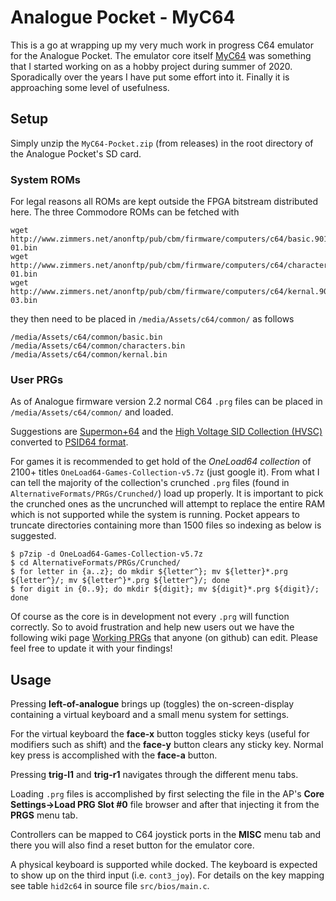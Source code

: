 # Analogue Pocket - MyC64

This is a go at wrapping up my very much work in progress C64 emulator for the
Analogue Pocket. The emulator core itself
[MyC64](https://github.com/markus-zzz/myc64) was something that I started
working on as a hobby project during summer of 2020. Sporadically over the
years I have put some effort into it. Finally it is approaching some level of
usefulness.

## Setup

Simply unzip the `MyC64-Pocket.zip` (from releases) in the root directory of
the Analogue Pocket's SD card.

### System ROMs

For legal reasons all ROMs are kept outside the FPGA bitstream distributed
here. The three Commodore ROMs can be fetched with
```
wget http://www.zimmers.net/anonftp/pub/cbm/firmware/computers/c64/basic.901226-01.bin
wget http://www.zimmers.net/anonftp/pub/cbm/firmware/computers/c64/characters.901225-01.bin
wget http://www.zimmers.net/anonftp/pub/cbm/firmware/computers/c64/kernal.901227-03.bin
```
they then need to be placed in `/media/Assets/c64/common/` as follows
```
/media/Assets/c64/common/basic.bin
/media/Assets/c64/common/characters.bin
/media/Assets/c64/common/kernal.bin
```

### User PRGs

As of Analogue firmware version 2.2 normal C64 `.prg` files can be placed in
`/media/Assets/c64/common/` and loaded.

Suggestions are [Supermon+64](https://github.com/jblang/supermon64) and the
[High Voltage SID Collection (HVSC)](https://www.hvsc.c64.org/) converted to
[PSID64 format](https://boswme.home.xs4all.nl/HVSC/HVSC80_PSID64_packed.7z).

For games it is recommended to get hold of the *OneLoad64 collection* of 2100+
titles `OneLoad64-Games-Collection-v5.7z` (just google it). From what I can
tell the majority of the collection's crunched `.prg` files (found in
`AlternativeFormats/PRGs/Crunched/`) load up properly. It is important to pick
the crunched ones as the uncrunched will attempt to replace the entire RAM
which is not supported while the system is running. Pocket appears to truncate
directories containing more than 1500 files so indexing as below is suggested.

```
$ p7zip -d OneLoad64-Games-Collection-v5.7z
$ cd AlternativeFormats/PRGs/Crunched/
$ for letter in {a..z}; do mkdir ${letter^}; mv ${letter}*.prg ${letter^}/; mv ${letter^}*.prg ${letter^}/; done
$ for digit in {0..9}; do mkdir ${digit}; mv ${digit}*.prg ${digit}/; done
```

Of course as the core is in development not every `.prg` will function
correctly. So to avoid frustration and help new users out we have the following
wiki page [Working
PRGs](https://github.com/markus-zzz/myc64-pocket/wiki/Working-PRGs) that anyone
(on github) can edit. Please feel free to update it with your findings!

## Usage

Pressing **left-of-analogue** brings up (toggles) the on-screen-display
containing a virtual keyboard and a small menu system for settings.

For the virtual keyboard the **face-x** button toggles sticky keys (useful for
modifiers such as shift) and the **face-y** button clears any sticky key.
Normal key press is accomplished with the **face-a** button.

Pressing **trig-l1** and **trig-r1** navigates through the different menu tabs.

Loading `.prg` files is accomplished by first selecting the file in the AP's
**Core Settings->Load PRG Slot #0** file browser and after that injecting it
from the **PRGS** menu tab.

Controllers can be mapped to C64 joystick ports in the **MISC** menu tab and
there you will also find a reset button for the emulator core.

A physical keyboard is supported while docked. The keyboard is expected to show
up on the third input (i.e. `cont3_joy`). For details on the key mapping see
table `hid2c64` in source file `src/bios/main.c`.
